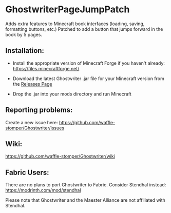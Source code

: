 # GhostwriterPageJumpPatch

Adds extra features to Minecraft book interfaces (loading, saving, formatting buttons, etc.)
Patched to add a button that jumps forward in the book by 5 pages.

## Installation:

- Install the appropriate version of Minecraft Forge if you haven't already: https://files.minecraftforge.net/

- Download the latest Ghostwriter .jar file for your Minecraft version from the 
  [Releases Page](https://github.com/waffle-stomper/Ghostwriter/releases)
  
- Drop the .jar into your mods directory and run Minecraft

## Reporting problems:

Create a new issue here: https://github.com/waffle-stomper/Ghostwriter/issues

## Wiki:

https://github.com/waffle-stomper/Ghostwriter/wiki

## Fabric Users:

There are no plans to port Ghostwriter to Fabric. Consider Stendhal instead: https://modrinth.com/mod/stendhal

Please note that Ghostwriter and the Maester Alliance are not affiliated with Stendhal.
